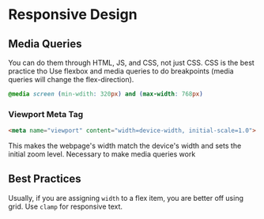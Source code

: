 # Responsive Design
## Media Queries
You can do them through HTML, JS, and CSS, not just CSS. CSS is the best practice tho
Use flexbox and media queries to do breakpoints (media queries will change the flex-direction).
```css
@media screen (min-wdith: 320px) and (max-width: 768px)
```
### Viewport Meta Tag
```html
<meta name="viewport" content="width=device-width, initial-scale=1.0">
```
This makes the webpage's width match the device's width and sets the initial zoom level.
Necessary to make media queries work
## Best Practices
Usually, if you are assigning `width` to a flex item, you are better off using grid.
Use `clamp` for responsive text.
